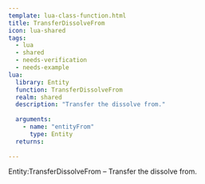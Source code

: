 ```yaml
---
template: lua-class-function.html
title: TransferDissolveFrom
icon: lua-shared
tags:
  - lua
  - shared
  - needs-verification
  - needs-example
lua:
  library: Entity
  function: TransferDissolveFrom
  realm: shared
  description: "Transfer the dissolve from."
  
  arguments:
    - name: "entityFrom"
      type: Entity
  returns:
    
---
```


<div class="lua__search__keywords">
Entity:TransferDissolveFrom &#x2013; Transfer the dissolve from.
</div>

